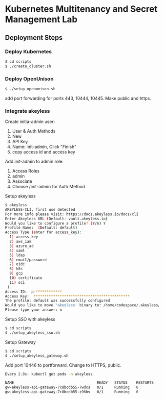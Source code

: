 # Kubernetes Multitenancy and Secret Management Lab


## Deployment Steps

### Deploy Kubernetes

```bash
$ cd scripts
$ ./create_cluster.sh
```

### Deploy OpenUnison

```bash
$ ./setup_openunison.sh
```

add port forwarding for ports 443, 10444, 10445.  Make public and https.

### Integrate akeyless

Create initia-admin user:

1. User & Auth Methods
2. New
3. API Key
4. Name: init-admin, Click "Finish"
5. copy access id and access key

Add init-admin to admin role:

1. Access Roles
2. admin
3. Associate
4. Choose /init-admin for Auth Method

Setup akeyless

```bash
$ akeyless
AKEYLESS-CLI, first use detected
For more info please visit: https://docs.akeyless.io/docs/cli
Enter Akeyless URL (Default: vault.akeyless.io) 
Would you like to configure a profile? (Y/n) Y
Profile Name:  (Default: default) 
Access Type (enter for access_key): 
  1) access_key 
  2) aws_iam 
  3) azure_ad 
  4) saml 
  5) ldap
  6) email/password
  7) oidc
  8) k8s
  9) gcp
  10) certificate
  11) oci
 1
Access ID:  p-************
Access Key:  ********************************************
The profile: default was successfully configured
Would you like to move 'akeyless' binary to: /home/codespace/.akeyless/bin/akeyless? (Y/n)
Please type your answer: n
```

Setup SSO with akeyless

```bash
$ cd scripts
$ ./setup_akeyless_sso.sh
```

Setup Gateway

```bash
$ cd scripts
$ ./setup_akeyless_gateway.sh
```

Add port 10446 to portforward.  Change to HTTPS, public.

```bash
Every 2.0s: kubectl get pods -n akeyless                                                                                                                                                                                                                                                                                                                                                                                 codespaces-9076fc: Tue Sep 10 14:21:16 2024

NAME                                      READY   STATUS    RESTARTS   AGE
gw-akeyless-api-gateway-7c8bcdb55-7wdxs   0/1     Running   0          2m
gw-akeyless-api-gateway-7c8bcdb55-z96bv   0/1     Running   0          2m
```